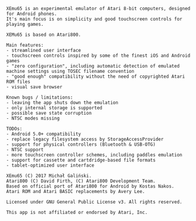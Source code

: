 	XEmu65 is an experimental emulator of Atari 8-bit computers, designed for Android phones.
	It's main focus is on simplicity and good touchscreen controls for playing games.

    XEMu65 is based on Atari800.

	Main features:
	- streamlined user interface
	- touchscreen controls inspired by some of the finest iOS and Android games
	- "zero configuration", including automatic detection of emulated machine settings using TOSEC filename convention
	- "good enough" compatibility without the need of copyrighted Atari ROM files
	- visual save browser

	Known bugs / limitations:
	- leaving the app shuts down the emulation
	- only internal storage is supported
	- possible save state corruption
	- NTSC modes missing

	TODOs:
	- Android 5.0+ compatibility
	- replace legacy filesystem access by StorageAccessProvider
	- support for physical controllers (Bluetooth & USB-OTG)
	- NTSC support
	- more touchscreen controller schemes, including paddles emulation
	- support for cassette and cartdridge-based file formats
	- tablet-optimized user interface

	XEmu65 (C) 2017 Michał Galiński.
	Atari800 (C) David Firth, (C) Atari800 Development Team.
	Based on official port of Atari800 for Android by Kostas Nakos.
	Atari ROM and Atari BASIC replacements by Avery Lee.

	Licensed under GNU General Public License v3. All rights reserved.

	This app is not affiliated or endorsed by Atari, Inc.

